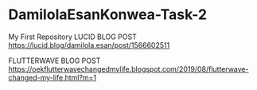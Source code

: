 # DamilolaEsanKonwea-Task-2
My First Repository 
LUCID BLOG POST https://lucid.blog/damilola.esan/post/1566602511

FLUTTERWAVE BLOG POST  https://oekflutterwavechangedmylife.blogspot.com/2019/08/flutterwave-changed-my-life.html?m=1
